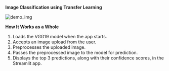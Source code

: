 **Image Classification using Transfer Learning**

![demo_img](https://github.com/user-attachments/assets/bde26ac1-d65b-4bc7-9716-aab1e9639cec)

**How It Works as a Whole**
1. Loads the VGG19 model when the app starts.
2. Accepts an image upload from the user.
3. Preprocesses the uploaded image.
4. Passes the preprocessed image to the model for prediction.
5. Displays the top 3 predictions, along with their confidence scores, in the Streamlit app.
